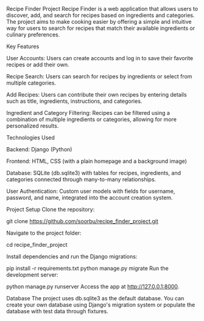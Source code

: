 Recipe Finder Project
Recipe Finder is a web application that allows users to discover, add, and search for recipes based on ingredients and categories. The project aims to make cooking easier by offering a simple and intuitive way for users to search for recipes that match their available ingredients or culinary preferences.

Key Features

User Accounts: Users can create accounts and log in to save their favorite recipes or add their own.

Recipe Search: Users can search for recipes by ingredients or select from multiple categories.

Add Recipes: Users can contribute their own recipes by entering details such as title, ingredients, instructions, and categories.

Ingredient and Category Filtering: Recipes can be filtered using a combination of multiple ingredients or categories, allowing for more personalized results.

Technologies Used

Backend: Django (Python)

Frontend: HTML, CSS (with a plain homepage and a background image)

Database: SQLite (db.sqlite3) with tables for recipes, ingredients, and categories connected through many-to-many relationships.

User Authentication: Custom user models with fields for username, password, and name, integrated into the account creation system.

Project Setup
Clone the repository:

git clone https://github.com/soorbu/recipe_finder_project.git

Navigate to the project folder:

cd recipe_finder_project

Install dependencies and run the Django migrations:

pip install -r requirements.txt
python manage.py migrate
Run the development server:

python manage.py runserver
Access the app at http://127.0.0.1:8000.

Database
The project uses db.sqlite3 as the default database. You can create your own database using Django's migration system or populate the database with test data through fixtures.


